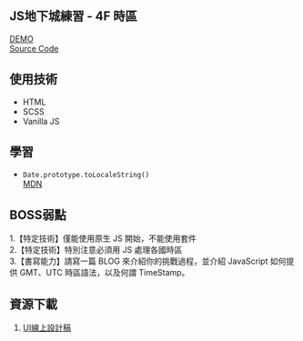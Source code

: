 ## JS地下城練習 - 4F 時區

[DEMO](https://dylan237.github.io/JS_4F_timezone/)  
[Source Code](https://github.com/dylan237/JS_4F_timezone/blob/master/src/js/main.js)  

## 使用技術
- HTML
- SCSS
- Vanilla JS

## 學習
- `Date.prototype.toLocaleString()`  
[MDN](https://developer.mozilla.org/en-US/docs/Web/JavaScript/Reference/Global_Objects/Date/toLocaleString)  

## BOSS弱點

1.【特定技術】僅能使用原生 JS 開始，不能使用套件  
2.【特定技術】特別注意必須用 JS 處理各國時區  
3.【書寫能力】請寫一篇 BLOG 來介紹你的挑戰過程，並介紹 JavaScript 如何提供 GMT、UTC 時區語法，以及何謂 TimeStamp。  

## 資源下載
1. [UI線上設計稿](https://xd.adobe.com/spec/6f0eb277-9976-489c-5668-95757eccfa55-193f/screen/e900dd75-7b6c-4a48-bbd6-789c4e100856/007-world-clock/)
